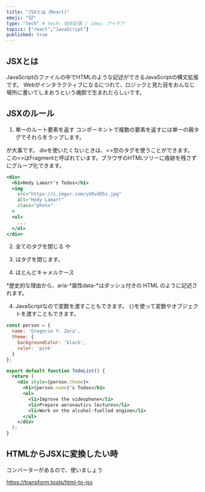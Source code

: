 ```yaml
---
title: "JSXとは（React)"
emoji: "😽"
type: "tech" # tech: 技術記事 / idea: アイデア
topics: ["react","JavaScript"]
published: true
---
```

## JSXとは
JavaScriptのファイルの中でHTMLのような記述ができるJavaScriptの構文拡張です。
Webがインタラクティブになるにつれて、ロジックと見た目をおんなじ場所に書いてしまおうという魂胆で生まれたらしいです。

## JSXのルール
1. 単一のルート要素を返す
コンポーネントで複数の要素を返すには単一の親タグでそれらをラップします。

<div>が大事です。
divを使いたくないときは、<>空のタグを使うことができます。
この<>はFragmentと呼ばれています。ブラウザのHTMLツリーに痕跡を残さずにグループ化できます。

```jsx
<div>
  <h1>Hedy Lamarr's Todos</h1>
  <img 
    src="https://i.imgur.com/yXOvdOSs.jpg" 
    alt="Hedy Lamarr" 
    class="photo"
  >
  <ul>
    ...
  </ul>
</div>
```

2. 全てのタグを閉じる
<img>や<li>はタグを閉じます。

3. ほとんどキャメルケース

*歴史的な理由から、aria-*属性data-*はダッシュ付きの HTML のように記述されます。

4. JavaScriptなので変数を渡すこともできます。
`{}`を使って変数やオブジェクトを渡すこともできます。

```jsx
const person = {
  name: 'Gregorio Y. Zara',
  theme: {
    backgroundColor: 'black',
    color: 'pink'
  }
};

export default function TodoList() {
  return (
    <div style={person.theme}>
      <h1>{person.name}'s Todos</h1>
      <ul>
        <li>Improve the videophone</li>
        <li>Prepare aeronautics lectures</li>
        <li>Work on the alcohol-fuelled engine</li>
      </ul>
    </div>
  );
}
```

## HTMLからJSXに変換したい時
コンバーターがあるので、使いましょう

https://transform.tools/html-to-jsx
